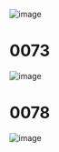 ![image](https://github.com/creepereye1204/TIL/assets/112455232/f69d3f8e-aa90-4a72-995f-587ded711281)

# 0073
![image](https://github.com/creepereye1204/TIL/assets/112455232/987c95d2-b288-43fb-8e85-9dfd55698814)

# 0078
![image](https://github.com/creepereye1204/TIL/assets/112455232/3a832686-bf3a-4ddc-bcf9-470227fbdf01)
